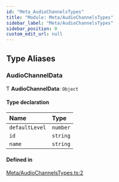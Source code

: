 ```yaml
---
id: "Meta_AudioChannelsTypes"
title: "Module: Meta/AudioChannelsTypes"
sidebar_label: "Meta/AudioChannelsTypes"
sidebar_position: 0
custom_edit_url: null
---
```


## Type Aliases

### AudioChannelData

Ƭ **AudioChannelData**: `Object`

#### Type declaration

| Name | Type |
| :------ | :------ |
| `defaultLevel` | `number` |
| `id` | `string` |
| `name` | `string` |

#### Defined in

[Meta/AudioChannelsTypes.ts:2](https://github.com/lucasdamianjohnson/DivineVoxelEngine/blob/596fa7391478620ed460dfb4856ff0a763b91c49/divinestar/audio/src/Meta/AudioChannelsTypes.ts#L2)
